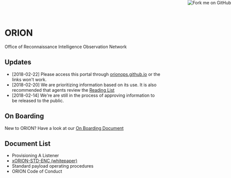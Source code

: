 # ORION
Office of Reconnaissance Intelligence Observation Network

## Updates

- [2018-02-22] Please access this portal through [orionops.github.io](https://orionops.github.io/) or the links won't work.
- [2018-02-20] We are prioritizing information based on its use. It is also recommended that agents review the [Reading List](docs/reading_list)
- [2018-02-14] We're are still in the process of approving information to be released to the public. 

## On Boarding

New to ORION? Have a look at our [On Boarding Document](docs/on_boarding)

## Document List

- Provisioning A Listener
- [xORION-STD-ENC (whitepaper)](whitepapers/xORION-STD-ENC)
- Standard payload operating procedures
- ORION Code of Conduct



<a href="https://github.com/OrionOps/orionops.github.io"><img style="position: absolute; top: 0; right: 0; border: 0;" src="https://camo.githubusercontent.com/a6677b08c955af8400f44c6298f40e7d19cc5b2d/68747470733a2f2f73332e616d617a6f6e6177732e636f6d2f6769746875622f726962626f6e732f666f726b6d655f72696768745f677261795f3664366436642e706e67" alt="Fork me on GitHub" data-canonical-src="https://s3.amazonaws.com/github/ribbons/forkme_right_gray_6d6d6d.png"></a>
